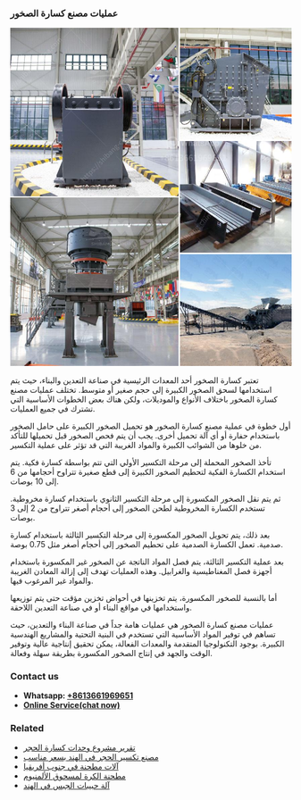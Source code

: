 <h3>عمليات مصنع كسارة الصخور</h3><img src='1701852484.jpg' alt=''><p>تعتبر كسارة الصخور أحد المعدات الرئيسية في صناعة التعدين والبناء، حيث يتم استخدامها لسحق الصخور الكبيرة إلى حجم صغير أو متوسط. تختلف عمليات مصنع كسارة الصخور باختلاف الأنواع والموديلات، ولكن هناك بعض الخطوات الأساسية التي تشترك في جميع العمليات.</p><p>أول خطوة في عملية مصنع كسارة الصخور هو تحميل الصخور الكبيرة على حامل الصخور باستخدام حفارة أو أي آلة تحميل أخرى. يجب أن يتم فحص الصخور قبل تحميلها للتأكد من خلوها من الشوائب الكبيرة والمواد الغريبة التي قد تؤثر على عملية التكسير.</p><p>تأخذ الصخور المحملة إلى مرحلة التكسير الأولي التي تتم بواسطة كسارة فكية. يتم استخدام الكسارة الفكية لتحطيم الصخور الكبيرة إلى قطع صغيرة تتراوح أحجامها من 6 إلى 10 بوصات.</p><p>ثم يتم نقل الصخور المكسورة إلى مرحلة التكسير الثانوي باستخدام كسارة مخروطية. تستخدم الكسارة المخروطية لطحن الصخور إلى أحجام أصغر تتراوح من 2 إلى 3 بوصات.</p><p>بعد ذلك، يتم تحويل الصخور المكسورة إلى مرحلة التكسير الثالثة باستخدام كسارة صدمية. تعمل الكسارة الصدمية على تحطيم الصخور إلى أحجام أصغر مثل 0.75 بوصة.</p><p>بعد عملية التكسير الثالثة، يتم فصل المواد الناتجة عن الصخور غير المكسورة باستخدام أجهزة فصل المغناطيسية والغرابيل. وهذه العمليات تهدف إلى إزالة المعادن الغريبة والمواد غير المرغوب فيها.</p><p>أما بالنسبة للصخور المكسورة، يتم تخزينها في أحواض تخزين مؤقت حتى يتم توزيعها واستخدامها في مواقع البناء أو في صناعة التعدين اللاحقة.</p><p>عمليات مصنع كسارة الصخور هي عمليات هامة جداً في صناعة البناء والتعدين، حيث تساهم في توفير المواد الأساسية التي تستخدم في البنية التحتية والمشاريع الهندسية الكبيرة. بوجود التكنولوجيا المتقدمة والمعدات الفعالة، يمكن تحقيق إنتاجية عالية وتوفير الوقت والجهد في إنتاج الصخور المكسورة بطريقة سهلة وفعالة.</p><h3>Contact us</h3><ul><li><strong>Whatsapp:&nbsp;<a href="https://wa.me/8613661969651">+8613661969651</a></strong></li><li><a href="https://swt.shibang-china.com/?git&amp;zhl&amp;عمليات مصنع كسارة الصخور"><strong>Online Service(chat now)</strong></a></li></ul><h3>Related</h3><ul><li><a href='تقرير مشروع وحدات كسارة الحجر.md'>تقرير مشروع وحدات كسارة الحجر</a></li><li><a href='مصنع تكسير الحجر في الهند بسعر مناسب.md'>مصنع تكسير الحجر في الهند بسعر مناسب</a></li><li><a href='آلات مطحنة في جنوب أفريقيا.md'>آلات مطحنة في جنوب أفريقيا</a></li><li><a href='مطحنة الكرة لمسحوق الألمنيوم.md'>مطحنة الكرة لمسحوق الألمنيوم</a></li><li><a href='آلة حبيبات الجبس في الهند.md'>آلة حبيبات الجبس في الهند</a></li></ul>